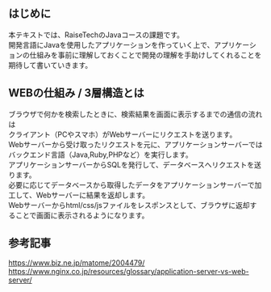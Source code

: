 ## はじめに
本テキストでは、RaiseTechのJavaコースの課題です。  
開発言語にJavaを使用したアプリケーションを作っていく上で、アプリケーションの仕組みを事前に理解しておくことで開発の理解を手助けしてくれることを期待して書いていきます。

## WEBの仕組み / 3層構造とは  
ブラウザで何かを検索したときに、検索結果を画面に表示するまでの通信の流れは  
クライアント（PCやスマホ）がWebサーバーにリクエストを送ります。  
Webサーバーから受け取ったリクエストを元に、アプリケーションサーバーではバックエンド言語（Java,Ruby,PHPなど）を実行します。  
アプリケーションサーバーからSQLを発行して、データベースへリクエストを送ります。  
必要に応じてデータベースから取得したデータをアプリケーションサーバーで加工して、Webサーバーに結果を返却します。  
Webサーバーからhtml/css/jsファイルをレスポンスとして、ブラウザに返却することで画面に表示されるようになります。

##  参考記事
https://www.biz.ne.jp/matome/2004479/  
https://www.nginx.co.jp/resources/glossary/application-server-vs-web-server/

